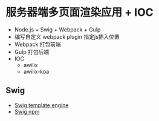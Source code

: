 # 服务器端多页面渲染应用 + IOC
- Node.js + Swig + Webpack + Gulp
- 编写自定义 webpack plugin 指定js插入位置
- Webpack 打包前端
- Gulp 打包后端
- IOC
  - awilix
  - awilix-koa

## Swig
- [Swig template engine](https://node-swig.github.io/swig-templates/)
- [Swig npm](https://www.npmjs.com/package/swig-templates)
